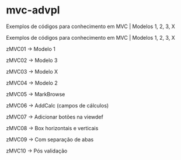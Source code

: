 # mvc-advpl
Exemplos de códigos para conhecimento em MVC | Modelos 1, 2, 3, X

Exemplos de códigos para conhecimento em MVC | Modelos 1, 2, 3, X

zMVC01 -> Modelo 1

zMVC02 -> Modelo 3

zMVC03 -> Modelo X

zMVC04 -> Modelo 2

zMVC05 -> MarkBrowse

zMVC06 -> AddCalc (campos de cálculos)

zMVC07 -> Adicionar botões na viewdef

zMVC08 -> Box horizontais e verticais

zMVC09 -> Com separação de abas

zMVC10 -> Pós validação
